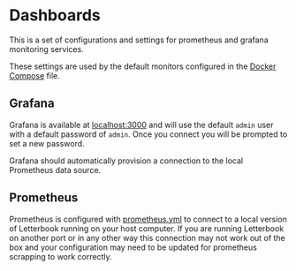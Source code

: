 ﻿# Dashboards

This is a set of configurations and settings for prometheus and grafana monitoring services.

These settings are used by the default monitors configured in the [Docker Compose](../docker-compose.yml) file.



## Grafana

Grafana is available at [localhost:3000](localhost:3000) and will use the default `admin` user with a default password
of `admin`. Once you connect you will be prompted to set a new password.

Grafana should automatically provision a connection to the local Prometheus data source.

## Prometheus

Prometheus is configured with [prometheus.yml](Letterbook.Dashboards/Prometheus/prometheus.yml) to connect to a local
version of Letterbook running on your host computer. If you are running Letterbook on another port or in any other way
this connection may not work out of the box and your configuration may need to be updated for prometheus scrapping to
work correctly.